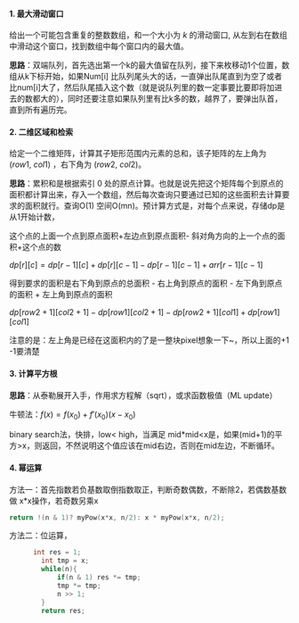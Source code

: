 #### 1.	最大滑动窗口

给出一个可能包含重复的整数数组，和一个大小为 *k* 的滑动窗口, 从左到右在数组中滑动这个窗口，找到数组中每个窗口内的最大值。

**思路**：双端队列，首先选出第一个k的最大值留在队列，接下来枚移动1个位置，数组从k下标开始，如果Num[i] 比队列尾头大的话，一直弹出队尾直到为空了或者比num[i]大了，然后队尾插入这个数（就是说队列里的数一定事要比要即将加进去的数都大的），同时还要注意如果队列里有比k多的数，越界了，要弹出队首，直到所有遍历完。

#### 2.	二维区域和检索

给定一个二维矩阵，计算其子矩形范围内元素的总和，该子矩阵的左上角为 (*row*1, *col*1) ，右下角为 (*row*2, *col*2)。

**思路**：累积和是根据索引 0 处的原点计算。也就是说先把这个矩阵每个到原点的面积都计算出来，存入一个数组，然后每次查询只要通过已知的这些面积去计算要求的面积就行。查询O(1)  空间O(mn)。预计算方式是，对每个点来说，存储dp是从1开始计数，

这个点的上面一个点到原点面积+左边点到原点面积- 斜对角方向的上一个点的面积+这个点的数

$dp[r][c] = dp[r-1][c] + dp[r][c-1] - dp[r-1][c-1] + arr[r-1][c-1]​$

得到要求的面积是右下角到原点的总面积 - 右上角到原点的面积 - 左下角到原点的面积 + 左上角到原点的面积

$dp[row2+1][col2+1] - dp[row1][col2+1] - dp[row2+1][col1] + dp[row1][col1]$

注意的是：左上角是已经在这面积内的了是一整块pixel想象一下~，所以上面的+1 -1要清楚

#### 3.	计算平方根

**思路**：从泰勒展开入手，作用求方程解（sqrt），或求函数极值（ML update）

牛顿法：$f(x) = f(x_0)+ f'(x_0)(x-x_0)$

binary search法，快排，low< high，当满足 mid*mid<x是，如果(mid+1)的平方>x，则返回，不然说明这个值应该在mid右边，否则在mid左边，不断循环。

#### 4.	幂运算

方法一：首先指数若负基数取倒指数取正，判断奇数偶数，不断除2，若偶数基数做 x*x操作，若奇数另乘x

```c++
return !(n & 1)? myPow(x*x, n/2): x * myPow(x*x, n/2);
```

方法二：位运算，

```c++
      int res = 1;
        int tmp = x;
        while(n){
            if(n & 1) res *= tmp;
            tmp *= tmp;
            n >> 1;
        }
        return res;
```




